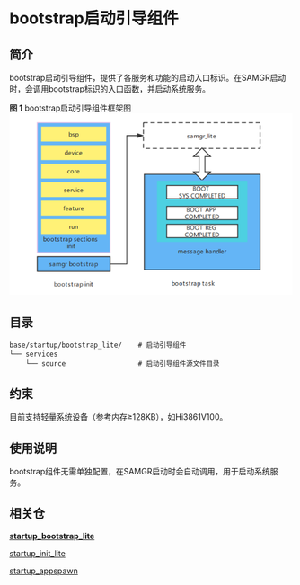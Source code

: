 # bootstrap启动引导组件<a name="ZH-CN_TOPIC_0000001082300996"></a>
## 简介<a name="section469617221261"></a>

bootstrap启动引导组件，提供了各服务和功能的启动入口标识。在SAMGR启动时，会调用bootstrap标识的入口函数，并启动系统服务。

**图 1**  bootstrap启动引导组件框架图
![](figures/bootstrap_lite.png)

## 目录<a name="section1464106163817"></a>

```
base/startup/bootstrap_lite/    # 启动引导组件
└── services
    └── source                  # 启动引导组件源文件目录
```

## 约束<a name="section12212842173518"></a>

目前支持轻量系统设备（参考内存≥128KB），如Hi3861V100。

## 使用说明<a name="section1483211215513"></a>

bootstrap组件无需单独配置，在SAMGR启动时会自动调用，用于启动系统服务。

## 相关仓<a name="section641143415335"></a>
**[startup\_bootstrap\_lite](https://gitee.com/openharmony/startup_bootstrap_lite)**

[startup\_init\_lite](https://gitee.com/openharmony/startup_init_lite)

[startup\_appspawn](https://gitee.com/openharmony/startup_appspawn)